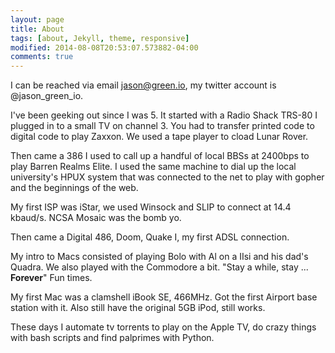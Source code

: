 ```yaml
---
layout: page
title: About
tags: [about, Jekyll, theme, responsive]
modified: 2014-08-08T20:53:07.573882-04:00
comments: true
---
```


I can be reached via email jason@green.io, my twitter account is @jason_green_io.


I've been geeking out since I was 5. It started with a Radio Shack TRS-80 I plugged in to a small TV on channel 3. You had to transfer printed code to digital code to play Zaxxon. We used a tape player to cload Lunar Rover.


Then came a 386 I used to call up a handful of local BBSs at 2400bps to play Barren Realms Elite. I used the same machine to dial up the local university's HPUX system that was connected to the net to play with gopher and the beginnings of the web. 


My first ISP was iStar, we used Winsock and SLIP to connect at 14.4 kbaud/s. NCSA Mosaic was the bomb yo.


Then came a Digital 486, Doom, Quake I, my first ADSL connection.


My intro to Macs consisted of playing Bolo with Al on a IIsi and his dad's Quadra. We also played with the Commodore a bit. "Stay a while, stay ... **Forever**" Fun times.


My first Mac was a clamshell iBook SE, 466MHz. Got the first Airport base station with it. Also still have the original 5GB iPod, still works.


These days I automate tv torrents to play on the Apple TV, do crazy things with bash scripts and find palprimes with Python.

